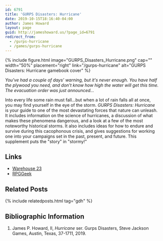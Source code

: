 ```yaml
---
id: 6791
title: 'GURPS Disasters: Hurricane'
date: 2019-10-15T18:16:40-04:00
author: James Howard
layout: page
guid: http://jameshoward.us/?page_id=6791
redirect_from:
  - /gurps-hurricane
  - /games/gurps-hurricane
---
```


{% include figure.html image="GURPS_Disasters_Hurricane.png" cap=""
   width="50%" placement="right" link="/gurps-hurricane"
   alt="GURPS Disasters: Hurricane gamebook cover" %}

_You've had a couple of days' warning, but it's never enough. You
have half the plywood you need, and don't know how high the water
will get this time. The evacuation order was just announced…_

Into every life some rain must fall…but when a lot of rain falls
all at once, you may find yourself in the eye of the storm. _GURPS
Disasters: Hurricane_ is your guide to one of the most devastating
forces that nature can unleash. It includes information on the
science of hurricanes, a discussion of what makes these phenomena
dangerous, and a look at a few of the most noteworthy historical
storms. It also includes ideas for how to endure and survive during
this cacophonous crisis, and gives suggestions for working one into
your campaigns set in the past, present, and future. This supplement
puts the "story" in "stormy!"

## Links

*   [Warehouse 23](http://www.warehouse23.com/products/gurps-disasters-hurricane)
*   [RPGGeek](https://rpggeek.com/rpgitem/296637/hurricane)

## Related Posts

{% include relatedposts.html tag="gdh" %}

## Bibliographic Information

1. James P. Howard, II, _Hurricane_ ser. Gurps Disasters, Steve Jackson Games, Austin, Texas, 37-1711, 2019.

